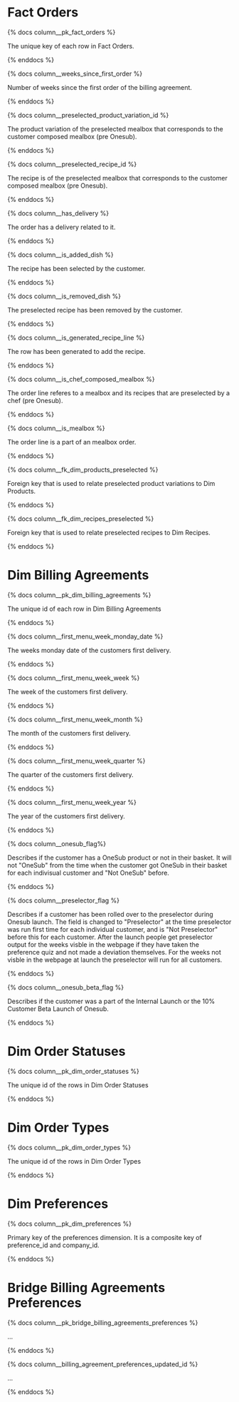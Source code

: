 # Fact Orders
{% docs column__pk_fact_orders %}

The unique key of each row in Fact Orders.

{% enddocs %}

{% docs column__weeks_since_first_order %}

Number of weeks since the first order of the billing agreement.

{% enddocs %}

{% docs column__preselected_product_variation_id %}

The product variation of the preselected mealbox that corresponds to the customer composed mealbox (pre Onesub).

{% enddocs %}

{% docs column__preselected_recipe_id %}

The recipe is of the preselected mealbox that corresponds to the customer composed mealbox (pre Onesub).

{% enddocs %}

{% docs column__has_delivery %}

The order has a delivery related to it.

{% enddocs %}

{% docs column__is_added_dish %}

The recipe has been selected by the customer.

{% enddocs %}

{% docs column__is_removed_dish %}

The preselected recipe has been removed by the customer. 

{% enddocs %}

{% docs column__is_generated_recipe_line %}

The row has been generated to add the recipe.

{% enddocs %}

{% docs column__is_chef_composed_mealbox %}

The order line referes to a mealbox and its recipes that are preselected by a chef (pre Onesub).

{% enddocs %}

{% docs column__is_mealbox %}

The order line is a part of an mealbox order.

{% enddocs %}

{% docs column__fk_dim_products_preselected %}

Foreign key that is used to relate preselected product variations to Dim Products.

{% enddocs %}

{% docs column__fk_dim_recipes_preselected %}

Foreign key that is used to relate preselected recipes to Dim Recipes.

{% enddocs %}

# Dim Billing Agreements

{% docs column__pk_dim_billing_agreements %}

The unique id of each row in Dim Billing Agreements

{% enddocs %}

{% docs column__first_menu_week_monday_date %}

The weeks monday date of the customers first delivery.

{% enddocs %}

{% docs column__first_menu_week_week %}

The week of the customers first delivery.

{% enddocs %}

{% docs column__first_menu_week_month %}

The month of the customers first delivery.

{% enddocs %}

{% docs column__first_menu_week_quarter %}

The quarter of the customers first delivery.

{% enddocs %}

{% docs column__first_menu_week_year %}

The year of the customers first delivery.

{% enddocs %}

{% docs column__onesub_flag%}

Describes if the customer has a OneSub product or not in their basket. It will not "OneSub" from the time when the customer got OneSub in their basket for each indivisual customer and "Not OneSub" before.

{% enddocs %}

{% docs column__preselector_flag %}

Describes if a customer has been rolled over to the preselector during Onesub launch. The field is changed to "Preselector" at the time preselector was run first time for each individual customer, and is "Not Preselector" before this for each customer. After the launch people get preselector output for the weeks visble in the webpage if they have taken the preference quiz and not made a deviation themselves. For the weeks not visble in the webpage at launch the preselector will run for all customers.

{% enddocs %}

{% docs column__onesub_beta_flag %}

Describes if the customer was a part of the Internal Launch or the 10% Customer Beta Launch of Onesub.

{% enddocs %}


# Dim Order Statuses

{% docs column__pk_dim_order_statuses %}

The unique id of the rows in Dim Order Statuses

{% enddocs %}

# Dim Order Types

{% docs column__pk_dim_order_types %}

The unique id of the rows in Dim Order Types

{% enddocs %}

# Dim Preferences

{% docs column__pk_dim_preferences %}

Primary key of the preferences dimension. It is a composite key of preference_id and company_id. 

{% enddocs %}

# Bridge Billing Agreements Preferences

{% docs column__pk_bridge_billing_agreements_preferences %}

...

{% enddocs %}

{% docs column__billing_agreement_preferences_updated_id %}

...

{% enddocs %}